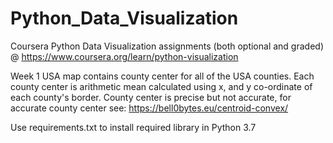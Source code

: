 # Python_Data_Visualization
Coursera Python Data Visualization assignments (both optional and graded) @ https://www.coursera.org/learn/python-visualization

Week 1 USA map contains county center for all of the USA counties. Each county center is arithmetic mean calculated using x, and y co-ordinate of each county's border. County center is precise but not accurate, for accurate county center see: https://bell0bytes.eu/centroid-convex/

Use requirements.txt to install required library in Python 3.7
